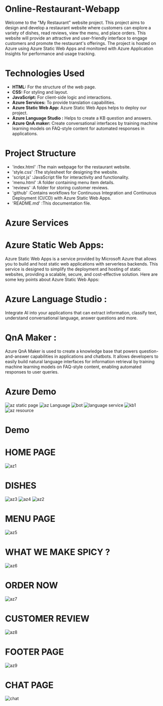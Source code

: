 # Online-Restaurant-Webapp
Welcome to the "My Restaurant" website project. This project aims to design and develop a restaurant website where customers can explore a variety of dishes, read reviews, view the menu, and place orders. 
This website will provide an attractive and user-friendly interface to engage customers and promote the restaurant's offerings.
The project is hosted on Azure using Azure Static Web Apps and monitored with Azure Application Insights for performance and usage tracking.

# Technologies Used


   - **HTML:** For the structure of the web page.
   - **CSS:** For styling and layout.
   - **JavaScript:** For client-side logic and interactions.
   - **Azure Services:** To provide translation capabilities.
   - **Azure Static Web App:** Azure Static Web Apps helps to deploy our project.
   - **Azure Language Studio :** Helps to create a KB question and answers.
   - **Azure QnA maker:**  Create conversational interfaces by training machine learning models on FAQ-style content for automated responses in applications.

# Project Structure
 - 'index.html' :The main webpage for the restaurant website.
 - 'style.css' :The stylesheet for designing the website.
- 'script.js' :JavaScript file for interactivity and functionality.
- 'menu.html' :A folder containing menu item details.
- 'reviews'   :A folder for storing customer reviews.
- 'github'    :Contains workflows for Continuous Integration and Continuous Deployment (CI/CD) with Azure Static Web Apps.
- 'README.md' :This documentation file.
# Azure Services

# Azure Static Web Apps:
 Azure Static Web Apps is a service provided by Microsoft Azure that allows you to build and host static web applications with serverless backends. This service is designed to simplify the deployment and hosting of static websites, providing a scalable, secure, and cost-effective solution. Here are some key points about Azure Static Web Apps:

# Azure Language Studio :
Integrate AI into your applications that can extract information, classify text, understand conversational language, answer questions and more.

# QnA Maker :
Azure QnA Maker is used to create a knowledge base that powers question-and-answer capabilities in applications and chatbots. It allows developers to easily build natural language interfaces for information retrieval by training machine learning models on FAQ-style content, enabling automated responses to user queries.

# Azure Demo 

![az static page](https://github.com/lavanyadeepa26/Online-Restaurant-Webapp/assets/113665236/5cbce43b-9e00-4d6c-9686-3d1284ae45b3)
![az Language](https://github.com/lavanyadeepa26/Online-Restaurant-Webapp/assets/113665236/757df3ff-83a6-443e-9213-a86051f5334b)
![bot](https://github.com/lavanyadeepa26/Online-Restaurant-Webapp/assets/113665236/9e0903b9-e746-4e06-b950-2168eea14e6c)
![language service](https://github.com/lavanyadeepa26/Online-Restaurant-Webapp/assets/113665236/8bcc2918-c447-4d64-b816-457e6ebfafbb)
![kb1](https://github.com/lavanyadeepa26/Online-Restaurant-Webapp/assets/113665236/d71ae570-dea2-4cc6-bc6b-552ded3d9260)
![az resource](https://github.com/lavanyadeepa26/Online-Restaurant-Webapp/assets/113665236/6aa851b2-6474-4dfe-b898-4501afe7820a)


# Demo

# HOME PAGE
![az1](https://github.com/lavanyadeepa26/Online-Restaurant-Webapp/assets/113665236/67e09149-f3a8-4587-a269-1b5e549fa9d1)
# DISHES
![az3](https://github.com/lavanyadeepa26/Online-Restaurant-Webapp/assets/113665236/8cdc60fe-965c-42e3-a920-fb9fcb824466)
![az4](https://github.com/lavanyadeepa26/Online-Restaurant-Webapp/assets/113665236/e05c3bcf-aa6b-4b6e-b1a6-ddb346833527)
![az2](https://github.com/lavanyadeepa26/Online-Restaurant-Webapp/assets/113665236/712c7f13-64e9-4e49-b3be-bbc3e0711b0e)

# MENU PAGE
![az5](https://github.com/lavanyadeepa26/Online-Restaurant-Webapp/assets/113665236/43289e0e-7a4c-4d2b-b5eb-af8b414b1592)
# WHAT WE MAKE SPICY ?
![az6](https://github.com/lavanyadeepa26/Online-Restaurant-Webapp/assets/113665236/a93b729c-ea8b-45fc-a2d8-3b6a765df9e4)
# ORDER NOW
![az7](https://github.com/lavanyadeepa26/Online-Restaurant-Webapp/assets/113665236/43ad153e-51e5-473f-8003-e095f01622da)
# CUSTOMER REVIEW
![az8](https://github.com/lavanyadeepa26/Online-Restaurant-Webapp/assets/113665236/306d3761-5ea1-442e-b9e5-79260c9b7895)
# FOOTER PAGE
![az9](https://github.com/lavanyadeepa26/Online-Restaurant-Webapp/assets/113665236/a7d57627-fa82-4cb1-9322-9821ff36b703)

# CHAT PAGE

![chat](https://github.com/lavanyadeepa26/Online-Restaurant-Webapp/assets/113665236/766e02c6-92c7-49ed-aa97-b57d882cfb2c)




